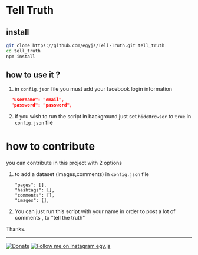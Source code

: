 # Tell Truth

## install
```bash
git clone https://github.com/egyjs/Tell-Truth.git tell_truth
cd tell_truth 
npm install
```

## how to use it ?
1. in `config.json` file you must add your facebook login information  
```json
  "username": "email",
  "password": "password",
```
2. if you wish to run the script in background just set `hideBrowser` to `true` in  `config.json` file

# how to contribute
you can contribute in this project with 2 options
1. to add a dataset (images,comments) in `config.json` file
   ```
   "pages": [],
   "hashtags": [],
   "comments": [],
   "images": [],
   ```
2. You can just run this script with your name in order to post a lot of comments , to "tell the truth"


Thanks.

----
[![Donate](https://img.shields.io/badge/Donate-PayPal-blue.svg)](https://paypal.me/el3zahaby) 
[![Follow me on instagram egy.js](https://img.shields.io/badge/Follow-Instagram-%23C13584)](http://instagram.com/egyjs)
